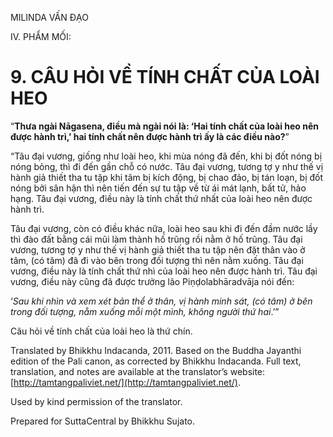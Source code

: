  

MILINDA VẤN ĐẠO

IV. PHẨM MỐI:

# 9\. CÂU HỎI VỀ TÍNH CHẤT CỦA LOÀI HEO

“**Thưa ngài Nāgasena, điều mà ngài nói là: ‘Hai tính chất của loài heo nên được hành trì,’ hai tính chất nên được hành trì ấy là các điều nào?**”

“Tâu đại vương, giống như loài heo, khi mùa nóng đã đến, khi bị đốt nóng bị nóng bỏng, thì đi đến gần chỗ có nước. Tâu đại vương, tương tợ y như thế vị hành giả thiết tha tu tập khi tâm bị kích động, bị chao đảo, bị tán loạn, bị đốt nóng bởi sân hận thì nên tiến đến sự tu tập về từ ái mát lạnh, bất tử, hảo hạng. Tâu đại vương, điều này là tính chất thứ nhất của loài heo nên được hành trì.

Tâu đại vương, còn có điều khác nữa, loài heo sau khi đi đến đầm nước lầy thì đào đất bằng cái mũi làm thành hố trũng rồi nằm ở hố trũng. Tâu đại vương, tương tợ y như thế vị hành giả thiết tha tu tập nên đặt thân vào ở tâm, (có tâm) đã đi vào bên trong đối tượng thì nên nằm xuống. Tâu đại vương, điều này là tính chất thứ nhì của loài heo nên được hành trì. Tâu đại vương, điều này cũng đã được trưởng lão Piṇḍolabhāradvāja nói đến:

‘_Sau khi nhìn và xem xét bản thể ở thân, vị hành minh sát, (có tâm) ở bên trong đối tượng, nằm xuống mỗi một mình, không người thứ hai_.’”

Câu hỏi về tính chất của loài heo là thứ chín.

Translated by Bhikkhu Indacanda, 2011. Based on the Buddha Jayanthi edition of the Pali canon, as corrected by Bhikkhu Indacanda. Full text, translation, and notes are available at the translator’s website: [http://tamtangpaliviet.net/](http://tamtangpaliviet.net/).

Used by kind permission of the translator.

Prepared for SuttaCentral by Bhikkhu Sujato.